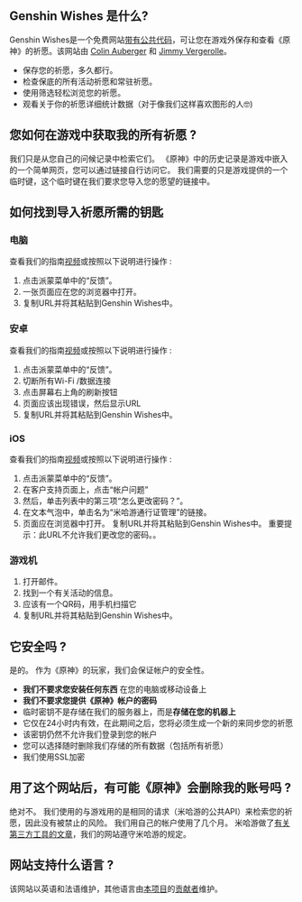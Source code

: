 ## Genshin Wishes 是什么?
Genshin Wishes是一个免费网站[带有公共代码](https://github.com/genshin-wishes)，可让您在游戏外保存和查看《原神》的祈愿。该网站由 [Colin Auberger](https://www.linkedin.com/in/colin-auberger/) 和 [Jimmy Vergerolle](https://vergerolle.fr)。

- 保存您的祈愿，多久都行。
- 检查保底的所有活动祈愿和常驻祈愿。
- 使用筛选轻松浏览您的祈愿。
- 观看关于你的祈愿详细统计数据（对于像我们这样喜欢图形的人🤓)

## 您如何在游戏中获取我的所有祈愿 ?
我们只是从您自己的问候记录中检索它们。 《原神》中的历史记录是游戏中嵌入的一个简单网页，您可以通过链接自行访问它。 我们需要的只是游戏提供的一个临时键，这个临时键在我们要求您导入您的愿望的链接中。

## 如何找到导入祈愿所需的钥匙
### 电脑
查看我们的指南[视频](https://www.youtube.com/watch?v=a16X0R_rSZc)或按照以下说明进行操作 :
1) 点击派蒙菜单中的“反馈”。
2) 一张页面应在您的浏览器中打开。
3) 复制URL并将其粘贴到Genshin Wishes中。

### 安卓
查看我们的指南[视频](https://www.youtube.com/watch?v=hok0jCjSrjo)或按照以下说明进行操作 :
1) 点击派蒙菜单中的“反馈”。
2) 切断所有Wi-Fi /数据连接
3) 点击屏幕右上角的刷新按钮
4) 页面应该出现错误，然后显示URL
5) 复制URL并将其粘贴到Genshin Wishes中。

### iOS
查看我们的指南[视频](https://www.youtube.com/watch?v=HW8nywx9Tio)或按照以下说明进行操作 :
1) 点击派蒙菜单中的“反馈”。
2) 在客户支持页面上，点击“帐户问题”
3) 然后，单击列表中的第三项“怎么更改密码？”。
4) 在文本气泡中，单击名为“米哈游通行证管理”的链接。
5) 页面应在浏览器中打开。 复制URL并将其粘贴到Genshin Wishes中。
   重要提示：此URL不允许我们更改您的密码。。

### 游戏机
1) 打开邮件。
2) 找到一个有关活动的信息。
3) 应该有一个QR码，用手机扫描它
4) 复制URL并将其粘贴到Genshin Wishes中。

## 它安全吗 ?
是的。 作为《原神》的玩家，我们会保证帐户的安全性。
- **我们不要求您安装任何东西** 在您的电脑或移动设备上
- **我们不要求您提供《原神》帐户的密码**
- 临时密钥不是存储在我们的服务器上，而是**存储在您的机器上**
- 它仅在24小时内有效，在此期间之后，您将必须生成一个新的来同步您的祈愿
- 该密钥仍然不允许我们登录到您的帐户
- 您可以选择随时删除我们存储的所有数据（包括所有祈愿）
- 我们使用SSL加密

## 用了这个网站后，有可能《原神》会删除我的账号吗 ?
绝对不。 我们使用的与游戏用的是相同的请求（米哈游的公共API）来检索您的祈愿，因此没有被禁止的风险。 我们用自己的帐户使用了几个月。 米哈游做了[有关第三方工具的文章](https://genshin.mihoyo.com/fr/news/detail/5767)，我们的网站遵守米哈游的规定。

## 网站支持什么语言 ?
该网站以英语和法语维护，其他语言由[本项目](https://github.com/genshin-wishes/genshin-wishes-i18n)的[贡献者](https://github.com/genshin-wishes/genshin-wishes-i18n/blob/main/CONTRIBUTORS.md)维护。